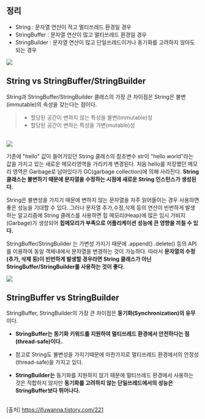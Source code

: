 ## 정리
- String                :  문자열 연산이 적고 멀티쓰레드 환경일 경우
- StringBuffer     :  문자열 연산이 많고 멀티쓰레드 환경일 경우
- StringBuilder   :  문자열 연산이 많고 단일쓰레드이거나 동기화를 고려하지 않아도 되는 경우  

<img src="https://img1.daumcdn.net/thumb/R1280x0/?scode=mtistory2&fname=https%3A%2F%2Ft1.daumcdn.net%2Fcfile%2Ftistory%2F99BE23375E2F133722">


## String  vs  StringBuffer/StringBuilder


String과 StringBuffer/StringBuilder 클래스의 가장 큰 차이점은 String은 불변(immutable)의 속성을 갖는다는 점이다.

> - 할당된 공간이 변하지 않는 특성을 불변(Immutable)성
> - 할당된 공간이 변하는 특성을 가변(mutable)성
<br>

<img src="https://img1.daumcdn.net/thumb/R1280x0/?scode=mtistory2&fname=https%3A%2F%2Ft1.daumcdn.net%2Fcfile%2Ftistory%2F99948B355E2F13350F">


기존에 "hello" 값이 들어가있던 String 클래스의 참조변수 str이 "hello world"라는 값을 가지고 있는 새로운 메모리영역을 가리키게 변경된다.
처음 hello를 저장했던 메모리 영역은 Garbage로 남아있다가 GC(garbage collection)에 의해 사라진다.
**String 클래스는 불변하기 때문에 문자열을 수정하는 시점에 새로운 String 인스턴스가 생성된다.**

String은 불변성을 가지기 때문에 변하지 않는 문자열을 자주 읽어들이는 경우 사용하면 좋은 성능을 기대할 수 있다.
그러나 문자열 추가,수정,삭제 등의 연산이 빈번하게 발생하는 알고리즘에 String 클래스를 사용하면 힙 메모리(Heap)에 많은 임시 가비지(Garbage)가 생성되어 **힙메모리가 부족으로 어플리케이션 성능에 큰 영향을 끼칠 수 있다.**

StringBuffer/StringBuilder 는 가변성 가지기 때문에 .append() .delete() 등의 API를 이용하여 동일 객체내에서 문자열을 변경하는 것이 가능하다.
따라서 **문자열의 수정(추가, 삭제 등)이 빈번하게 발생할 경우라면 String 클래스가 아닌 StringBuffer/StringBuilder를 사용하는 것이 좋다.**

<img src="https://img1.daumcdn.net/thumb/R1280x0/?scode=mtistory2&fname=https%3A%2F%2Ft1.daumcdn.net%2Fcfile%2Ftistory%2F9923A9505E2F133608">

<br>

## StringBuffer  vs  StringBuilder
StringBuffer, StringBuilder의 가장 큰 차이점은 **동기화(Synchronization)의 유무**이다.

- **StringBuffer는 동기화 키워드를 지원하여 멀티쓰레드 환경에서 안전하다는 점(thread-safe)이다.**. 
- 참고로 String도 불변성을 가지기때문에 마찬가지로 멀티쓰레드 환경에서의 안정성(thread-safe)을 가지고 있다.

- **StringBuilder는** 동기화를 지원하지 않기 때문에 멀티쓰레드 환경에서 사용하는 것은 적합하지 않지만 **동기화를 고려하지 않는 단일쓰레드에서의 성능은 StringBuffer보다 뛰어나다.**


##
[출처]
https://ifuwanna.tistory.com/221
